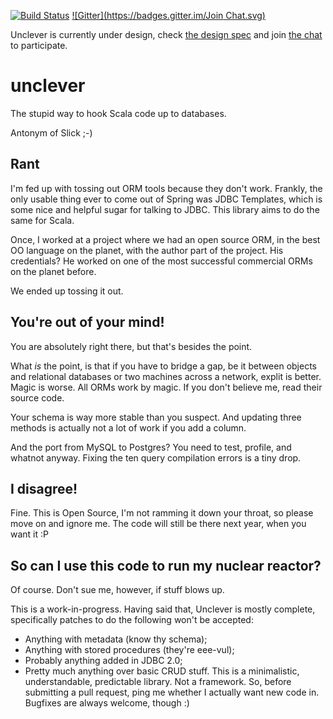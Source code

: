 [![Build Status](https://travis-ci.org/cdegroot/unclever.svg)](https://travis-ci.org/cdegroot/unclever)
 [![Gitter](https://badges.gitter.im/Join Chat.svg)](https://gitter.im/cdegroot/unclever)

Unclever is currently under design, check [the design spec](https://github.com/cdegroot/unclever/blob/master/src/test/scala/com/evrl/unclever/BasicUsage.scala) and join [the chat](https://gitter.im/cdegroot/unclever) to participate.

# unclever
The stupid way to hook Scala code up to databases.

Antonym of Slick ;-)

## Rant
I'm fed up with tossing out ORM tools because they don't work. Frankly, the only usable thing ever to come out of Spring was JDBC Templates, which is some nice and helpful sugar for talking to JDBC. This library aims to do the same for Scala.

Once, I worked at a project where we had an open source ORM, in the best OO language on the planet, with the author part of the project. His credentials? He worked on one of the most successful commercial ORMs on the planet before.

We ended up tossing it out. 

## You're out of your mind!
You are absolutely right there, but that's besides the point. 

What *is* the point, is that if you have to bridge a gap, be it between objects and relational databases or two machines across a network, explit is better. Magic is worse. All ORMs work by magic. If you don't believe me, read their source code.

Your schema is way more stable than you suspect. And updating three methods is actually not a lot of work if you add a column. 

And the port from MySQL to Postgres? You need to test, profile, and whatnot anyway. Fixing the ten query compilation errors is a tiny drop. 

## I disagree!
Fine. This is Open Source, I'm not ramming it down your throat, so please move on and ignore me. The code will still be there next year, when you want it :P

## So can I use this code to run my nuclear reactor?
Of course. Don't sue me, however, if stuff blows up. 

This is a work-in-progress. Having said that, Unclever is mostly complete, specifically patches to do the following won't be accepted:
- Anything with metadata (know thy schema);
- Anything with stored procedures (they're eee-vul);
- Probably anything added in JDBC 2.0;
- Pretty much anything over basic CRUD stuff. This is a minimalistic, understandable, predictable library. Not a framework.
So, before submitting a pull request, ping me whether I actually want new code in. Bugfixes are always welcome, though :)

